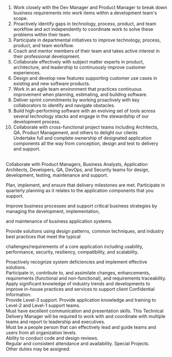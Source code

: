 1. Work closely with the Dev Manager and Product Manager to break down business requirements into work items within a development team's scope.<br/>
2. Proactively identify gaps in technology, process, product, and team workflow and act independently to coordinate work to solve these problems within their team.<br/>
3. Participate in departmental initiatives to improve technology, process, product, and team workflow.<br/>
4. Coach and mentor members of their team and takes active interest in their professional development.<br/>
5. Collaborate effectively with subject matter experts in product, architecture, and leadership to continuously improve customer experiences.<br/>
6. Design and develop new features supporting customer use cases in existing and new software products.<br/>
7. Work in an agile team environment that practices continuous improvement when planning, estimating, and building software.<br/>
8. Deliver sprint commitments by working proactively with key collaborators to identify and navigate obstacles.<br/>
9. Build high-performing software with an evolving set of tools across several technology stacks and engage in the stewardship of our development process.<br/>
10. Collaborate with cross-functional project teams including Architects, QA, Product Management, and others to delight our clients<br/>
Undertake full and complete ownership of designated application components all the way from conception, design and test to delivery and support. <br/><br/>

Collaborate with Product Managers, Business Analysts, Application Architects, Developers, QA, DevOps, and Security teams for design, development, testing, maintenance and support.<br/>

Plan, implement, and ensure that delivery milestones are met. Participate in quarterly planning as it relates to the application components that you support.<br/>

Improve business processes and support critical business strategies by managing the development, implementation,<br/>

and maintenance of business application systems.<br/>

Provide solutions using design patterns, common techniques, and industry best practices that meet the typical<br/>

challenges/requirements of a core application including usability, performance, security, resiliency, compatibility, and scalability.<br/>

Proactively recognize system deficiencies and implement effective solutions.<br/>
Participate in, contribute to, and assimilate changes, enhancements, requirements (functional and non-functional), and requirements traceability.<br/>
Apply significant knowledge of industry trends and developments to improve in-house practices and services to support client Confidential Information.<br/>
Provide Level-3 support. Provide application knowledge and training to Level-2 and Level-1 support teams.<br/>
Must have excellent communication and presentation skills. This Technical Delivery Manager will be required to work with and coordinate with multiple teams and report to leadership and executives.<br/>
Must be a people person that can effectively lead and guide teams and users from all organization levels.<br/>
Ability to conduct code and design reviews.<br/>
Regular and consistent attendance and availability. Special Projects.<br/>
Other duties may be assigned.<br/>
